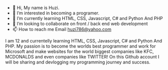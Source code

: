 - 👋 Hi, My name is Huzi.
- 👀 I’m interested in becoming a programer.
- 🌱 I’m currently learning HTML, CSS, Javascript, C# and Python  And PHP
- 💞️ I’m looking to collaborate on front / back end web development
- 📫 How to reach me Email huzi786@yahoo.com

I am 12 and currentelly learning HTML, CSS, Javascript, C# and Python And PHP. My passion is to become the worlds best programmer and work for Microsoft and make websites for the world biggest companies like KFC, MCDONALDS and even companies like TWITTER! On this Github account I will be sharing and devlogging my programming journey and success.
